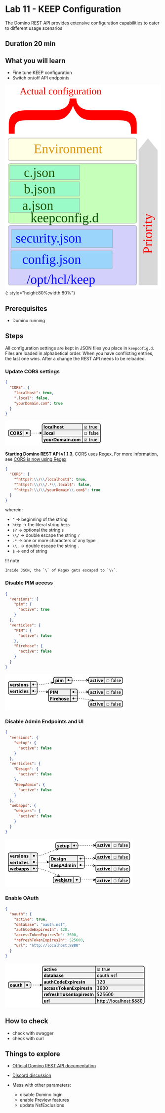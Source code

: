 # Lab 11 - KEEP Configuration

The Domino REST API provides extensive configuration capabilities to cater to different usage scenarios

## Duration 20 min

## What you will learn

- Fine tune KEEP configuration
- Switch on/off API endpoints

![KEEP configuration](img/ActualConfiguration.svg){: style="height:80%;width:80%"}

## Prerequisites

- Domino running

## Steps

All configuration settings are kept in JSON files you place in `keepcofig.d`. Files are loaded in alphabetical order. When you have conflicting entries, the last one wins. After a change the REST API needs to be reloaded.

### Update CORS settings

```json
{
  "CORS": {
    "localhost": true,
    ".local": false,
    "yourDomain.com": true
  }
}
```

![CORS Settings](img/CORS.png)

**Starting Domino REST API v1.1.3**, CORS uses Regex. For more information, see [CORS is now using Regex](../../whatsnew/v1.1.3.md#cors-is-now-using-regex).

```json
{
  "CORS": {
    "^https?:\\/\\/localhost$": true,
    "^https?:\\/\\/.*\\.local$": false,
    "^https?:\\/\\/yourDomain\\.com$": true
  }
}
```

wherein:

- `^` &rarr; beginning of the string
- `http` &rarr; the literal string `http`
- `s?` &rarr; optional the string `s`
- `\\/` &rarr; double escape the string `/`
- `.*` &rarr; one or more characters of any type
- `\\.` &rarr; double escape the string `.`
- `$` &rarr; end of string

!!! note

    Inside JSON, the `\` of Regex gets escaped to `\\`.

### Disable PIM access

```json
{
  "versions": {
    "pim": {
      "active": true
    }
  },
  "verticles": {
    "PIM": {
      "active": false
    },
    "Firehose": {
      "active": false
    }
  }
}
```

![PIM disabled](img/DisablePIM.png)

### Disable Admin Endpoints and UI

```json
{
  "versions": {
    "setup": {
      "active": false
    }
  },
  "verticles": {
    "Design": {
      "active": false
    },
    "KeepAdmin": {
      "active": false
    }
  },
  "webapps": {
    "webjars": {
      "active": false
    }
  }
}
```

![Disable Setup](img/DisableSetup.png)

### Enable OAuth

```json
{
  "oauth": {
    "active": true,
    "database": "oauth.nsf",
    "authCodeExpiresIn": 120,
    "accessTokenExpiresIn": 3600,
    "refreshTokenExpiresIn": 525600,
    "url": "http://localhost:8880"
  }
}
```

![Enable OAuth](img/EnableOAuth.png)

## How to check

- check with swagger
- check with curl

## Things to explore

- [Official Domino REST API documentation](https://opensource.hcltechsw.com/Domino-rest-api/index.html)

- [Discord discussion](https://discord.com/invite/jmRHpDRnH4)

- Mess with other parameters:
    - disable Domino login
    - enable Preview features
    - update NsfExclusions
